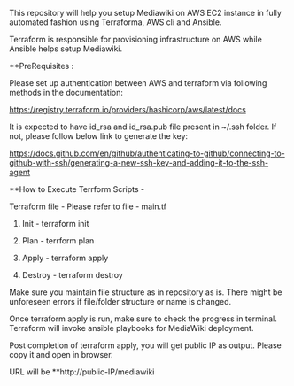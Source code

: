 This repository will help you setup Mediawiki on AWS EC2 instance in fully automated fashion using Terraforma, AWS cli and Ansible.

Terraform is responsible for provisioning infrastructure on AWS while Ansible helps setup Mediawiki.

**PreRequisites :

Please set up authentication between AWS and terraform via following methods in the documentation:

https://registry.terraform.io/providers/hashicorp/aws/latest/docs

It is expected to have id_rsa and id_rsa.pub file present in ~/.ssh folder.
If not, please follow below link to generate the key:

https://docs.github.com/en/github/authenticating-to-github/connecting-to-github-with-ssh/generating-a-new-ssh-key-and-adding-it-to-the-ssh-agent

**How to Execute Terrform Scripts - 

Terraform file -
Please refer to file - main.tf


1. Init -
terraform init

2. Plan -
terrform plan

3. Apply -
terraform apply

4. Destroy -
terraform destroy

Make sure you maintain file structure as in repository as is. There might be unforeseen errors if file/folder structure or name is changed.

Once terraform apply is run, make sure to check the progress in terminal. Terraform will invoke ansible playbooks for MediaWiki deployment.

Post completion of terraform apply, you will get public IP as output. Please copy it and open in browser.

URL will be **http://public-IP/mediawiki
